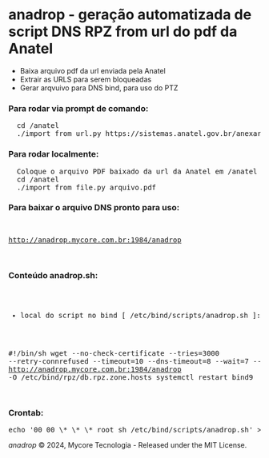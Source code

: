 # anadrop - geração automatizada de script DNS RPZ from url do pdf da Anatel

- Baixa arquivo pdf da url enviada pela Anatel
- Extrair as URLS para serem bloqueadas
- Gerar arqvuivo para DNS bind, para uso do PTZ

<section>
   <h3>Para rodar via prompt de comando:</h3>
   <pre>
  cd /anatel
  ./import_from_url.py https://sistemas.anatel.gov.br/anexar-api/publico/anexos/download/5e68ae83f4826fdb20f8f553447008f3
</pre>
</section>

<section>
   <h3>Para rodar localmente:</h3>
   <pre>
  Coloque o arquivo PDF baixado da url da Anatel em /anatel
  cd /anatel
  ./import_from_file.py arquivo.pdf
</pre>
</section>

<section>
   <h3>Para baixar o arquivo DNS pronto para uso:</h3>
   <pre>

http://anadrop.mycore.com.br:1984/anadrop

</pre>
</section>

<p>
<section>
   <h3>Conteúdo anadrop.sh:</h3>
   <pre>

- local do script no bind [ /etc/bind/scripts/anadrop.sh ]:

#!/bin/sh
wget --no-check-certificate --tries=3000 --retry-connrefused --timeout=10 --dns-timeout=8 --wait=7 --waitretry=3 http://anadrop.mycore.com.br:1984/anadrop -O /etc/bind/rpz/db.rpz.zone.hosts
systemctl restart bind9

</pre>
</section>
</p>

<p>
<section>
   <h3>Crontab:</h3>
   <pre>
echo '00 00 \* \* \* root sh /etc/bind/scripts/anadrop.sh' >> /etc/crontab
</pre>
</section>
</p>

_anadrop_ &copy; 2024, Mycore Tecnologia - Released under the MIT License.
